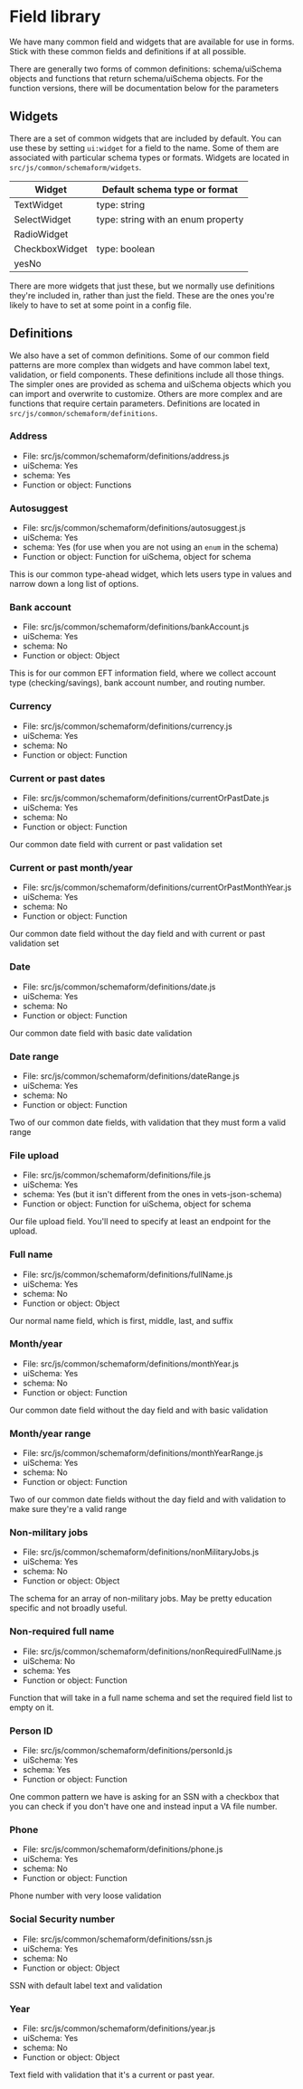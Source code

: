 # Field library

We have many common field and widgets that are available for use in forms. Stick with these common fields and definitions if at all possible.

There are generally two forms of common definitions: schema/uiSchema objects and functions that return schema/uiSchema objects. For the function versions, there will be documentation below for the parameters

## Widgets

There are a set of common widgets that are included by default. You can use these by setting `ui:widget` for a field to the name. Some of them are associated with particular schema types or formats. Widgets are located in `src/js/common/schemaform/widgets`.

Widget       | Default schema type or format
------------ | -------------
TextWidget | type: string
SelectWidget | type: string with an enum property
RadioWidget |
CheckboxWidget | type: boolean
yesNo |

There are more widgets that just these, but we normally use definitions they're included in, rather than just the field. These are the ones you're likely to have to set at some point in a config file.

## Definitions

We also have a set of common definitions. Some of our common field patterns are more complex than widgets and have common label text, validation, or field components. These definitions include all those things. The simpler ones are provided as schema and uiSchema objects which you can import and overwrite to customize. Others are more complex and are functions that require certain parameters. Definitions are located in `src/js/common/schemaform/definitions`.

### Address
- File: src/js/common/schemaform/definitions/address.js
- uiSchema: Yes
- schema: Yes
- Function or object: Functions

### Autosuggest
- File: src/js/common/schemaform/definitions/autosuggest.js
- uiSchema: Yes
- schema: Yes (for use when you are not using an `enum` in the schema)
- Function or object: Function for uiSchema, object for schema

This is our common type-ahead widget, which lets users type in values and narrow down a long list of options.

### Bank account
- File: src/js/common/schemaform/definitions/bankAccount.js
- uiSchema: Yes
- schema: No
- Function or object: Object

This is for our common EFT information field, where we collect account type (checking/savings), bank account number, and routing number.

### Currency
- File: src/js/common/schemaform/definitions/currency.js
- uiSchema: Yes
- schema: No
- Function or object: Function

### Current or past dates
- File: src/js/common/schemaform/definitions/currentOrPastDate.js
- uiSchema: Yes
- schema: No
- Function or object: Function

Our common date field with current or past validation set

### Current or past month/year
- File: src/js/common/schemaform/definitions/currentOrPastMonthYear.js
- uiSchema: Yes
- schema: No
- Function or object: Function

Our common date field without the day field and with current or past validation set

### Date
- File: src/js/common/schemaform/definitions/date.js
- uiSchema: Yes
- schema: No
- Function or object: Function

Our common date field with basic date validation

### Date range
- File: src/js/common/schemaform/definitions/dateRange.js
- uiSchema: Yes
- schema: No
- Function or object: Function

Two of our common date fields, with validation that they must form a valid range

### File upload
- File: src/js/common/schemaform/definitions/file.js
- uiSchema: Yes
- schema: Yes (but it isn't different from the ones in vets-json-schema)
- Function or object: Function for uiSchema, object for schema

Our file upload field. You'll need to specify at least an endpoint for the upload.

### Full name
- File: src/js/common/schemaform/definitions/fullName.js
- uiSchema: Yes
- schema: No
- Function or object: Object

Our normal name field, which is first, middle, last, and suffix

### Month/year
- File: src/js/common/schemaform/definitions/monthYear.js
- uiSchema: Yes
- schema: No
- Function or object: Function

Our common date field without the day field and with basic validation

### Month/year range
- File: src/js/common/schemaform/definitions/monthYearRange.js
- uiSchema: Yes
- schema: No
- Function or object: Function

Two of our common date fields without the day field and with validation to make sure they're a valid range

### Non-military jobs
- File: src/js/common/schemaform/definitions/nonMilitaryJobs.js
- uiSchema: Yes
- schema: No
- Function or object: Object

The schema for an array of non-military jobs. May be pretty education specific and not broadly useful.

### Non-required full name
- File: src/js/common/schemaform/definitions/nonRequiredFullName.js
- uiSchema: No
- schema: Yes
- Function or object: Function

Function that will take in a full name schema and set the required field list to empty on it.

### Person ID
- File: src/js/common/schemaform/definitions/personId.js
- uiSchema: Yes
- schema: Yes
- Function or object: Function

One common pattern we have is asking for an SSN with a checkbox that you can check if you don't have one and instead input a VA file number.

### Phone
- File: src/js/common/schemaform/definitions/phone.js
- uiSchema: Yes
- schema: No
- Function or object: Function

Phone number with very loose validation

### Social Security number
- File: src/js/common/schemaform/definitions/ssn.js
- uiSchema: Yes
- schema: No
- Function or object: Object

SSN with default label text and validation

### Year
- File: src/js/common/schemaform/definitions/year.js
- uiSchema: Yes
- schema: No
- Function or object: Object

Text field with validation that it's a current or past year.
